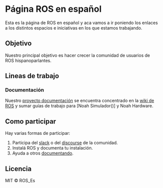 # Página ROS en español

Esta es la página de ROS en español y aca vamos a ir poniendo los enlaces a los distintos espacios e iniciativas en los que estamos trabajando.

## Objetivo

Nuestro principal objetivo es hacer crecer la comunidad de usuarios de ROS hispanoparlantes.

## Lineas de trabajo

### Documentación

Nuestro [proyecto documentación](https://github.com/ROS-Es-Sp/ROS_Es/projects/1) se encuentra concentrado en la [wiki de ROS](https://wiki.ros.org/es) y sumar guías de trabajo para [Noah Simulador()] y Noah Hardware.

## Como participar

Hay varias formas de participar:

1. Participa del [slack](https://join.slack.com/t/rosessp/shared_invite/zt-ljr1gvpw-6KSX2ujQPfyEg0vpRdui2g) o del [discourse](https://discourse.ros.org/) de la comunidad.
2. Instalá ROS y documenta tu instalación.
3. Ayuda a otros [documentando](https://gist.github.com/rje1974/c2593a5178a33d911c8dcb8fc9d330bf).

## Licencia

MIT © ROS_Es
